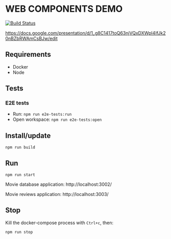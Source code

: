 # WEB COMPONENTS DEMO

[![Build Status](https://travis-ci.org/fagia/web-components-demo.svg?branch=master)](https://travis-ci.org/fagia/web-components-demo)

https://docs.google.com/presentation/d/1_g8C1417toQ63njVQxDXWpI4IfJk20nBZbRWAmCsBJw/edit

## Requirements

- Docker
- Node

## Tests

### E2E tests

- Run: `npm run e2e-tests:run`
- Open workspace: `npm run e2e-tests:open`

## Install/update

    npm run build

## Run

    npm run start

Movie database application: http://localhost:3002/

Movie reviews application: http://localhost:3003/

## Stop

Kill the docker-compose process with `Ctrl+c`, then:

    npm run stop
